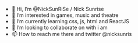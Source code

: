 - 👋 Hi, I’m @NickSunRiSe / Nick Sunrise
- 👀 I’m interested in games, music and theatre
- 🌱 I’m currently learning css, js, html and ReactJS
- 💞️ I’m looking to collaborate on with i am
- 📫 How to reach me there and twitter @nicksunris

<!---
NickSunRiSe/NickSunRiSe is a ✨ special ✨ repository because its `README.md` (this file) appears on your GitHub profile.
You can click the Preview link to take a look at your changes.
--->
